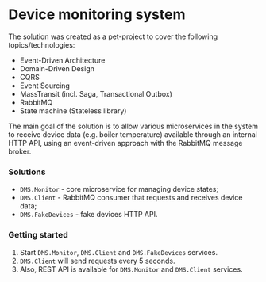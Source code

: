 # Device monitoring system

The solution was created as a pet-project to cover the following topics/technologies:
- Event-Driven Architecture
- Domain-Driven Design
- CQRS
- Event Sourcing
- MassTransit (incl. Saga, Transactional Outbox)
- RabbitMQ
- State machine (Stateless library)

The main goal of the solution is to allow various microservices in the system to receive device data (e.g. boiler temperature) available through an internal HTTP API, using an event-driven approach with the RabbitMQ message broker.

### Solutions
- `DMS.Monitor` - core microservice for managing device states;
- `DMS.Client` - RabbitMQ consumer that requests and receives device data;
- `DMS.FakeDevices` - fake devices HTTP API.

### Getting started
1. Start `DMS.Monitor`, `DMS.Client` and `DMS.FakeDevices` services.
2. `DMS.Client` will send requests every 5 seconds.
3. Also, REST API is available for `DMS.Monitor` and `DMS.Client` services.
